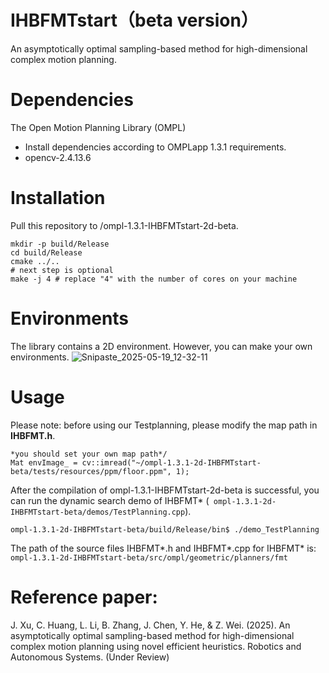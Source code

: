 # IHBFMTstart（beta version）
An asymptotically optimal sampling-based method for high-dimensional complex motion planning.
# Dependencies
The Open Motion Planning Library (OMPL) 
* Install dependencies according to OMPLapp 1.3.1 requirements.
* opencv-2.4.13.6
# Installation
Pull this repository to /ompl-1.3.1-IHBFMTstart-2d-beta.
```
mkdir -p build/Release
cd build/Release
cmake ../..
# next step is optional
make -j 4 # replace "4" with the number of cores on your machine
```
# Environments
The library contains a 2D environment. However, you can make your own environments.
![Snipaste_2025-05-19_12-32-11](https://github.com/user-attachments/assets/07b7f216-46b4-4953-8f6a-b3c15e035910)

# Usage
Please note: before using our Testplanning, please modify the map path in **IHBFMT.h**.
```
*you should set your own map path*/
Mat envImage_ = cv::imread("~/ompl-1.3.1-2d-IHBFMTstart-beta/tests/resources/ppm/floor.ppm", 1);
```
After the compilation of ompl-1.3.1-IHBFMTstart-2d-beta is successful, you can run the dynamic search demo of IHBFMT* (``` ompl-1.3.1-2d-IHBFMTstart-beta/demos/TestPlanning.cpp```).
```
ompl-1.3.1-2d-IHBFMTstart-beta/build/Release/bin$ ./demo_TestPlanning
```
The path of the source files IHBFMT*.h and IHBFMT*.cpp for IHBFMT* is:
```ompl-1.3.1-2d-IHBFMTstart-beta/src/ompl/geometric/planners/fmt```

# Reference paper: 
J. Xu, C. Huang, L. Li, B. Zhang, J. Chen, Y. He, & Z. Wei. (2025). An asymptotically optimal sampling-based method for high-dimensional complex motion planning using novel efficient heuristics. Robotics and Autonomous Systems. (Under Review)
